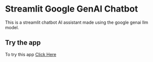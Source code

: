 # Streamlit Google GenAI Chatbot

This is a streamlit chatbot AI assistant made using the google genai llm model.

## Try the app

To try this app [Click Here](https://my-first-gemini-chatbot.streamlit.app/)